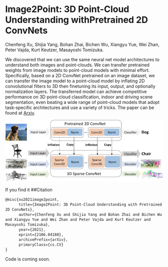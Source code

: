 # Image2Point: 3D Point-Cloud Understanding withPretrained 2D ConvNets
Chenfeng Xu, Shijia Yang, Bohan Zhai, Bichen Wu, Xiangyu Yue, Wei Zhan, Peter Vajda, Kurt Keutzer, Masayoshi Tomizuka.

We discovered that we can use the same neural net model architectures to understand both images and point-clouds. We can transfer pretrained weights from image models to point-cloud models with minimal effort. Specifically, based on a 2D ConvNet pretrained on an image dataset, we can transfer the image model to a point-cloud model by inflating 2D convolutional filters to 3D then finetuning its input, output, and optionally normalization layers. The transferred model can achieve competitive performance on 3D point-cloud classification, indoor and driving scene segmentation, even beating a wide range of point-cloud models that adopt task-specific architectures and use a variety of tricks. The paper can be found at [Arxiv](https://arxiv.org/abs/2106.04180).


<p align="center">
    <img src="./intro.png"/ width="900">
</p>

If you find it
##Citation
```
@misc{xu2021image2point,
      title={Image2Point: 3D Point-Cloud Understanding with Pretrained 2D ConvNets}, 
      author={Chenfeng Xu and Shijia Yang and Bohan Zhai and Bichen Wu and Xiangyu Yue and Wei Zhan and Peter Vajda and Kurt Keutzer and Masayoshi Tomizuka},
      year={2021},
      eprint={2106.04180},
      archivePrefix={arXiv},
      primaryClass={cs.CV}
}
```

Code is coming soon.
